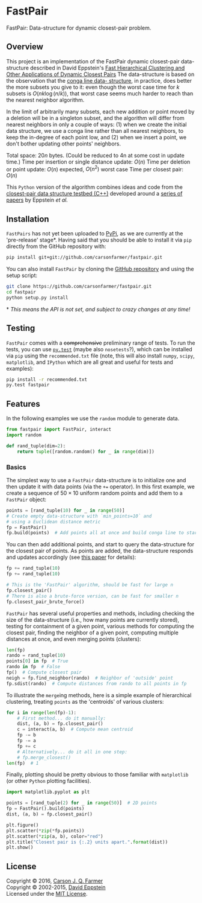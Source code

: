 # FastPair

FastPair: Data-structure for dynamic closest-pair problem.

## Overview

This project is an implementation of the FastPair dynamic closest-pair
data-structure described in David Eppstein's [Fast Hierarchical Clustering
and Other Applications of Dynamic Closest Pairs](http://dl.acm.org/citation.cfm?id=351829)
The data-structure is based on the observation that the [conga line data-
structure](https://www.ics.uci.edu/~eppstein/projects/pairs/Methods/), in
practice, does better the more subsets you give to it: even
though the worst case time for $k$ subsets is $O(nk\log{(n/k)})$, that worst
case seems much harder to reach than the nearest neighbor algorithm.

In the limit of arbitrarily many subsets, each new addition or point moved
by a deletion will be in a singleton subset, and the algorithm will
differ from nearest neighbors in only a couple of ways: (1) when we
create the initial data structure, we use a conga line rather than
all nearest neighbors, to keep the in-degree of each point low, and
(2) when we insert a point, we don't bother updating other points' neighbors.

Total space: $20n$ bytes. (Could be reduced to 4n at some cost in update time.)
Time per insertion or single distance update: $O(n)$
Time per deletion or point update: $O(n)$ expected, $O(n^2)$ worst case
Time per closest pair: $O(n)$

This `Python` version of the algorithm combines ideas and code from the
[closest-pair data structure testbed
(C++)](https://www.ics.uci.edu/~eppstein/projects/pairs/Source/testbed/)
developed around a
[series of papers](https://www.ics.uci.edu/~eppstein/projects/pairs/Papers/)
by Eppstein *et al.*

## Installation

`FastPairs` has not yet been uploaded to [PyPi](https://pypi.python.org/pypi),
as we are currently at the 'pre-release' stage\*. Having said that you should be
able to install it via `pip` directly from the GitHub repository with:

```bash
pip install git+git://github.com/carsonfarmer/fastpair.git
```

You can also install `FastPair` by cloning the
[GitHub repository](https://github.com/carsonfarmer/fastpair) and using the
setup script:

```bash
git clone https://github.com/carsonfarmer/fastpair.git
cd fastpair
python setup.py install
```

\* *This means the API is not set, and subject to crazy changes at any time!*

## Testing

`FastPair` comes with a <del>comprehensive</del> preliminary range
of tests. To run the tests, you can use [`py.test`](http://pytest.org/latest/)
(maybe also `nosetests`?), which can be installed via `pip` using the
`recommended.txt` file (note, this will also install `numpy`, `scipy`,
`matplotlib`, and `IPython` which are all great and useful for
tests and examples):

```bash
pip install -r recommended.txt
py.test fastpair
```

## Features

In the following examples we use the `random` module to generate data.

```python
from fastpair import FastPair, interact
import random

def rand_tuple(dim=2):
    return tuple([random.random() for _ in range(dim)])
```

### Basics

The simplest way to use a `FastPair` data-structure is to initialize one
and then update it with data points (via the `+=` operator). In this first example, we create a sequence of $50 \times 10$ uniform random points and
add them to a `FastPair` object:

```python
points = [rand_tuple(10) for _ in range(50)]
# Create empty data-structure with `min_points=10` and
# using a Euclidean distance metric
fp = FastPair()
fp.build(points)  # Add points all at once and build conga line to start
```

You can then add additional points, and start to query the data-structure for
the closest pair of points. As points are added, the data-structure responds
and updates accordingly
(see [this paper](http://dl.acm.org/citation.cfm?id=351829) for details):

```python
fp += rand_tuple(10)
fp += rand_tuple(10)

# This is the 'FastPair' algorithm, should be fast for large n
fp.closest_pair()
# There is also a brute-force version, can be fast for smaller n
fp.closest_pair_brute_force()
```

`FastPair` has several useful properties and methods, including checking the
size of the data-structure (i.e., how many points are currently stored),
testing for containment of a given point, various methods for computing the
closest pair, finding the neighbor of a given point, computing multiple
distances at once, and even merging points (clusters):

```python
len(fp)
rando = rand_tuple(10)
points[0] in fp  # True
rando in fp  # False
fp()  # Compute closest pair
neigh = fp.find_neighbor(rando)  # Neighbor of 'outside' point
fp.sdist(rando)  # Compute distances from rando to all points in fp
```

To illustrate the `merge`ing methods, here is a simple example of hierarchical
clustering, treating `points` as the 'centroids' of various clusters:

```python
for i in range(len(fp)-1):
    # First method... do it manually:
    dist, (a, b) = fp.closest_pair()
    c = interact(a, b)  # Compute mean centroid
    fp -= b
    fp -= a
    fp += c
    # Alternatively... do it all in one step:
    # fp.merge_closest()
len(fp)  # 1
```

Finally, plotting should be pretty obvious to those familiar with `matplotlib`
(or other `Python` plotting facilities).

```python
import matplotlib.pyplot as plt

points = [rand_tuple(2) for _ in range(50)]  # 2D points
fp = FastPair().build(points)
dist, (a, b) = fp.closest_pair()

plt.figure()
plt.scatter(*zip(*fp.points))
plt.scatter(*zip(a, b), color="red")
plt.title("Closest pair is {:.2} units apart.".format(dist))
plt.show()
```

## License

Copyright © 2016, [Carson J. Q. Farmer](http://carsonfarmer.com/)  
Copyright © 2002-2015, [David Eppstein](https://www.ics.uci.edu/~eppstein/)  
Licensed under the [MIT License](http://opensource.org/licenses/MIT).  
